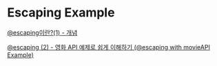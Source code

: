 # Escaping Example
[@escaping이란?(1) - 개념](https://fomaios.tistory.com/entry/escaping%EC%9D%B4%EB%9E%80)   
   
[@escaping (2) - 영화 API 예제로 쉽게 이해하기 (@escaping with movieAPI Example)](https://fomaios.tistory.com/entry/%EC%98%81%ED%99%94-API-%EC%98%88%EC%A0%9C%EB%A1%9C-escaping-%EC%89%BD%EA%B2%8C-%EC%9D%B4%ED%95%B4%ED%95%98%EA%B8%B0-escaping-with-movieAPI-Example)

